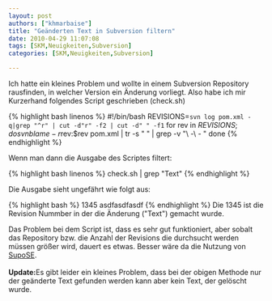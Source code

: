 ```yaml
---
layout: post
authors: ["khmarbaise"]
title: "Geänderten Text in Subversion filtern"
date: 2010-04-29 11:07:08
tags: [SKM,Neuigkeiten,Subversion]
categories: [SKM,Neuigkeiten,Subversion]

---
```

Ich hatte ein kleines Problem und wollte in einem Subversion Repository rausfinden, in welcher Version ein Änderung vorliegt. Also habe ich mir 
Kurzerhand folgendes Script geschrieben (check.sh)

{% highlight bash linenos %}
#!/bin/bash
REVISIONS=`svn log pom.xml -q|grep "^r" | cut -d"r" -f2 | cut -d" " -f1`
for rev in $REVISIONS; do
    svn blame -r$rev:$rev pom.xml | tr -s " " | grep -v "\ \-\ \- "
done
{% endhighlight %}

Wenn man dann die Ausgabe des Scriptes filtert:

{% highlight bash linenos %}
check.sh | grep "Text"
{% endhighlight %}

Die Ausgabe sieht ungefährt wie folgt aus:

{% highlight bash %}
1345 asdfasdfasdf
{% endhighlight %}
Die 1345 ist die Revision Nummber in der die Änderung ("Text") gemacht wurde.

Das Problem bei dem Script ist, dass es sehr gut funktioniert, aber sobalt das Repository bzw. die Anzahl der Revisions die durchsucht werden 
müssen größer wird, dauert es etwas. Besser wäre da die Nutzung von <a href="http://www.supose.org">SupoSE</a>.
<br/>
<br/><strong>Update:</strong>Es gibt leider ein kleines Problem, dass bei der obigen Methode nur der geänderte Text gefunden werden kann aber 
kein Text, der gelöscht wurde.
